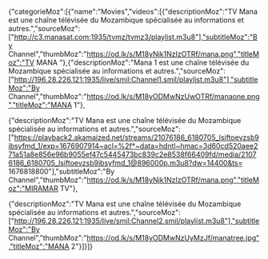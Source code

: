 {"categorieMoz":[{"name":"Movies","videos":[{"descriptionMoz":"TV Mana est une chaîne télévisée du Mozambique  spécialisée au informations et autres.","sourceMoz":["http://c3.manasat.com:1935/tvmz/tvmz3/playlist.m3u8"],"subtitleMoz":"By Channel","thumbMoz":"https://od.lk/s/M18yNjk1NzIzOTRf/mana.png","titleMoz":"TV MANA "},{"descriptionMoz":"Mana 1 est une chaîne télévisée du Mozambique  spécialisée au informations et autres.","sourceMoz":["http://196.28.226.121:1935/live/smil:Channel1.smil/playlist.m3u8"],"subtitleMoz":"By Channel","thumbMoz":"https://od.lk/s/M18yODMwNzUwOTRf/manaone.png","titleMoz":"MANA 1"},

{"descriptionMoz":"TV Mana est une chaîne télévisée du Mozambique  spécialisée au informations et autres.","sourceMoz":["https://playback2.akamaized.net/streams/21076186_6180705_lsiftoevzsb9ibsyfmd_1/exp=1676907914~acl=%2f*~data=hdntl~hmac=3d60cd520aee271a51a8e856e96b9055ef47c5445473bc839c2e8538f66409fd/media/21076186_6180705_lsiftoevzsb9ibsyfmd_1@896000p.m3u8?dw=14400&ts= 1676818800"],"subtitleMoz":"By Channel","thumbMoz":"https://od.lk/s/M18yNjk1NzIzOTRf/mana.png","titleMoz":"MIRAMAR TV"},

{"descriptionMoz":"TV Mana est une chaîne télévisée du Mozambique  spécialisée au informations et autres.","sourceMoz":["http://196.28.226.121:1935/live/smil:Channel2.smil/playlist.m3u8"],"subtitleMoz":"By Channel","thumbMoz":"https://od.lk/s/M18yODMwNzUyMzJf/manatree.jpg","titleMoz":"MANA 2"}]}]}


